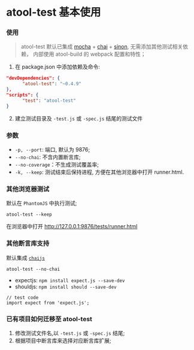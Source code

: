# atool-test 基本使用

<!-- toc -->

### 使用

> atool-test 默认已集成 [mocha](http://mochajs.org/) + [chai](http://chaijs.com/) + [sinon](http://sinonjs.org/), 无需添加其他测试相关依赖， 内部使用 atool-build 的 webpack 配置和特性；

  1. 在 package.json 中添加依赖及命令: 

  ```json
  "devDependencies": {
        "atool-test": "~0.4.9"
  },
  "scripts": {
        "test": "atool-test"
  }
  ```

  2. 建立测试目录及 `-test.js` 或 `-spec.js` 结尾的测试文件
  
### 参数
  
  - `-p, --port`: 端口, 默认为 9876;
  - `--no-chai`: 不含内置断言库;
  - `--no-coverage`：不生成测试覆盖率;
  - `-k, --keep`: 测试结束后保持进程, 方便在其他浏览器中打开 runner.html.

### 其他浏览器测试

  默认在 `PhantomJS` 中执行测试;

```
atool-test --keep
```

在浏览器中打开 http://127.0.0.1:9876/tests/runner.html

### 其他断言库支持

  默认集成 [`chaijs`](http://chaijs.com/)

```
atool-test --no-chai
```

  * expectjs: `npm install expect.js --save-dev`
  * shouldjs: `npm install should --save-dev`

```
// test code
import expect from 'expect.js';
```

### 已有项目如何迁移至 atool-test

  1. 修改测试文件名,以 `-test.js` 或 `-spec.js` 结尾;
  2. 根据项目中断言库来选择对应断言库扩展;